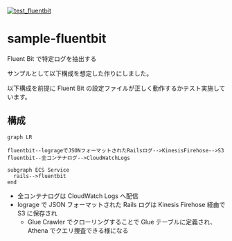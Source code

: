 [![test_fluentbit](https://github.com/kenzo0107/sample-fluentbit/actions/workflows/test_fluentbit.yml/badge.svg)](https://github.com/kenzo0107/sample-fluentbit/actions/workflows/test_fluentbit.yml)

# sample-fluentbit

Fluent Bit で特定ログを抽出する

サンプルとして以下構成を想定した作りにしました。

以下構成を前提に Fluent Bit の設定ファイルが正しく動作するかテスト実施しています。

## 構成

```mermaid
graph LR

fluentbit--logrageでJSONフォーマットされたRailsログ-->KinesisFirehose-->S3
fluentbit--全コンテナログ-->CloudWatchLogs

subgraph ECS Service
  rails-->fluentbit
end
```

- 全コンテナログは CloudWatch Logs へ配信
- lograge で JSON フォーマットされた Rails ログは Kinesis Firehose 経由で S3 に保存され
  - Glue Crawler でクローリングすることで Glue テーブルに定義され、Athena でクエリ捜査できる様になる
